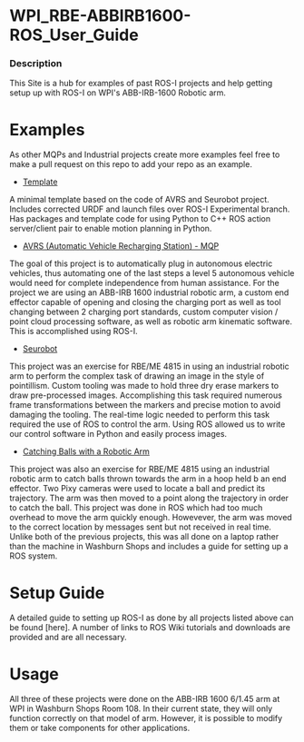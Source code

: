 # WPI_RBE-ABBIRB1600-ROS_User_Guide

### Description

This Site is a hub for examples of past ROS-I projects and help getting setup up with ROS-I on WPI's ABB-IRB-1600 Robotic arm. 

# Examples

As other MQPs and Industrial projects create more examples feel free to make a pull request on this repo to add your repo as an example.

- [Template](https://github.com/AVRS-MQP/template_ws)

A minimal template based on the code of AVRS and Seurobot project. Includes corrected URDF and launch files over ROS-I Experimental branch. Has packages and template code for using Python to C++ ROS action server/client pair to enable motion planning in Python. 

- [AVRS (Automatic Vehicle Recharging Station) - MQP](https://github.com/AVRS-MQP/AVRS 
)

The goal of this project is to automatically plug in autonomous electric vehicles, thus automating one of the last steps a level 5 autonomous vehicle would need for complete independence from human assistance. For the project we are using an ABB-IRB 1600 industrial robotic arm, a custom end effector capable of opening and closing the charging port as well as tool changing between 2 charging port standards, custom computer vision / point cloud processing software, as well as robotic arm kinematic software. This is accomplished using ROS-I.


- [Seurobot](https://github.com/RBE4815-Team6/Seurobot)

This project was an exercise for RBE/ME 4815 in using an industrial robotic arm to perform the complex task of drawing an image in the style of pointillism. Custom tooling was made to hold three dry erase markers to draw pre-processed images. Accomplishing this task required numerous frame transformations between the markers and precise motion to avoid damaging the tooling. The real-time logic needed to perform this task required the use of ROS to control the arm. Using ROS allowed us to write our control software in Python and easily process images. 

- [Catching Balls with a Robotic Arm](www.google.com)

This project was also an exercise for RBE/ME 4815 using an industrial robotic arm to catch balls thrown towards the arm in a hoop held b an end effector. Two Pixy cameras were used to locate a ball and predict its trajectory. The arm was then moved to a point along the trajectory in order to catch the ball. This project was done in ROS which had too much overhead to move the arm quickly enough. Howevever, the arm was moved to the correct location by messages sent but not received in real time. Unlike both of the previous projects, this was all done on a laptop rather than the machine in Washburn Shops and includes a guide for setting up a ROS system.



# Setup Guide
A detailed guide to setting up ROS-I as done by all projects listed above can be found [here]. A number of links to ROS Wiki tutorials and downloads are provided and are all necessary. 

# Usage 
All three of these projects were done on the ABB-IRB 1600 6/1.45 arm at WPI in Washburn Shops Room 108. In their current state, they will only function correctly on that model of arm. However, it is possible to modify them or take components for other applications. 

